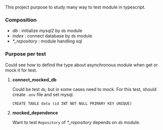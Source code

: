 This project purpose to study many way to test module in typescript.

### Composition

- _db_ : initialize _mysql2_ by `db` module
- _index_ : connect database by `db` module
- _\*\_repository_ : module handling sql

### Purpose per test

Could see how to defind the type about asynchronous module when get or mock it for test.

1. **connect_mocked_db**

   Could be test `db`, but in some cases need to mock.
   For this test, should create `.env` file and set mysql.

   ```
   CREATE TABLE data (id INT NOT NULL PRIMARY KEY UNIQUE)
   ```

3. **mocked_dependence**

   Want to test `Repository` of _\*\_repository_ depends on `db` module.
